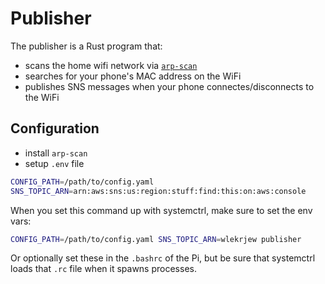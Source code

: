 # Publisher

The publisher is a Rust program that:

- scans the home wifi network via [`arp-scan`](https://google.com)
- searches for your phone's MAC address on the WiFi
- publishes SNS messages when your phone connectes/disconnects to the WiFi

## Configuration

- install `arp-scan`
- setup `.env` file

```sh
CONFIG_PATH=/path/to/config.yaml
SNS_TOPIC_ARN=arn:aws:sns:us:region:stuff:find:this:on:aws:console
```

When you set this command up with systemctrl, make sure to set the env vars:

```bash
CONFIG_PATH=/path/to/config.yaml SNS_TOPIC_ARN=wlekrjew publisher
```

Or optionally set these in the `.bashrc` of the Pi, but be sure that systemctrl loads that `.rc` file when it spawns processes.
